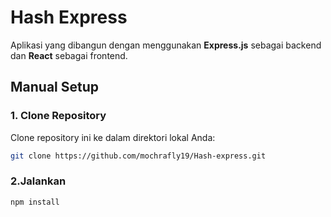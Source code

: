 # Hash Express

Aplikasi yang dibangun dengan menggunakan **Express.js** sebagai backend dan **React** sebagai frontend.

## Manual Setup

### 1. Clone Repository

Clone repository ini ke dalam direktori lokal Anda:

```bash
git clone https://github.com/mochrafly19/Hash-express.git

```
### 2.Jalankan 
```bash
npm install
```
